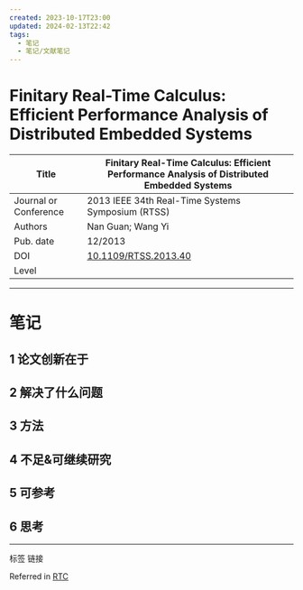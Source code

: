 ```yaml
---
created: 2023-10-17T23:00
updated: 2024-02-13T22:42
tags:
  - 笔记
  - 笔记/文献笔记
---
```


# Finitary Real-Time Calculus: Efficient Performance Analysis of Distributed Embedded Systems

| Title                 | Finitary Real-Time Calculus: Efficient Performance Analysis of Distributed Embedded Systems |
| --------------------- | ------------------------------------------------------------------------------------------- |
| Journal or Conference | 2013 IEEE 34th Real-Time Systems Symposium (RTSS)                                           |
| Authors               | Nan Guan; Wang Yi                                                                           |
| Pub. date             | 12/2013                                                                                     |
| DOI                   | [10.1109/RTSS.2013.40](https://doi.org/10.1109/RTSS.2013.40)                                |
| Level                 |                                                                                             |

***

# 笔记

## 1 论文创新在于

## 2 解决了什么问题

## 3 方法

## 4 不足&可继续研究

## 5 可参考

## 6 思考

***

标签 链接

Referred in <a href="zotero://note/u/WPR4X5B6/?ignore=1&#x26;line=-1" rel="noopener noreferrer nofollow" zhref="zotero://note/u/WPR4X5B6/?ignore=1&#x26;line=-1" ztype="znotelink" class="internal-link">RTC</a>
